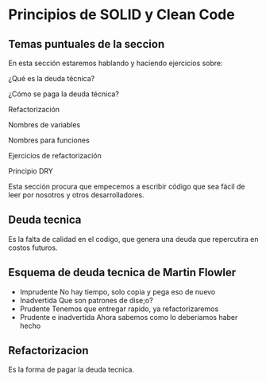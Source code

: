 # Principios de SOLID y Clean Code

## Temas puntuales de la seccion
En esta sección estaremos hablando y haciendo ejercicios sobre:

¿Qué es la deuda técnica?

¿Cómo se paga la deuda técnica?

Refactorización

Nombres de variables

Nombres para funciones

Ejercicios de refactorización

Principio DRY

Esta sección procura que empecemos a escribir código que sea fácil de leer por nosotros y otros desarrolladores.

## Deuda tecnica
Es la falta de calidad en el codigo, que genera una deuda que repercutira en costos futuros.

## Esquema de deuda tecnica de Martin Flowler
 - Imprudente
    No hay tiempo, solo copia y pega eso de nuevo
 - Inadvertida
    Que son patrones de dise;o?
 - Prudente
    Tenemos que entregar rapido, ya refactorizaremos
 - Prudente e inadvertida
    Ahora sabemos como lo deberiamos haber hecho

## Refactorizacion
Es la forma de pagar la deuda tecnica.